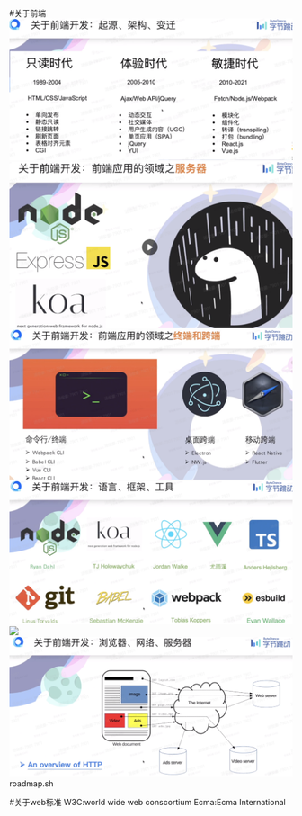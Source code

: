#关于前端
![](images/fazhan0.png)
![](images/webfwd0.png)
![](images/webCLI0.png)
![](images/webkuangjia0.png)
![](images/webbrowsers0.png)
![](images/webnet0.png)
roadmap.sh

#关于web标准
W3C:world wide web conscortium
Ecma:Ecma International
